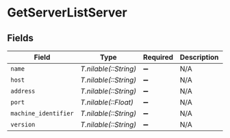 # GetServerListServer


## Fields

| Field                                    | Type                                     | Required                                 | Description                              | Example                                  |
| ---------------------------------------- | ---------------------------------------- | ---------------------------------------- | ---------------------------------------- | ---------------------------------------- |
| `name`                                   | *T.nilable(::String)*                    | :heavy_minus_sign:                       | N/A                                      | Hera                                     |
| `host`                                   | *T.nilable(::String)*                    | :heavy_minus_sign:                       | N/A                                      | 10.10.10.47                              |
| `address`                                | *T.nilable(::String)*                    | :heavy_minus_sign:                       | N/A                                      | 10.10.10.47                              |
| `port`                                   | *T.nilable(::Float)*                     | :heavy_minus_sign:                       | N/A                                      | 32400                                    |
| `machine_identifier`                     | *T.nilable(::String)*                    | :heavy_minus_sign:                       | N/A                                      | 96f2fe7a78c9dc1f16a16bedbe90f98149be16b4 |
| `version`                                | *T.nilable(::String)*                    | :heavy_minus_sign:                       | N/A                                      | 1.31.3.6868-28fc46b27                    |